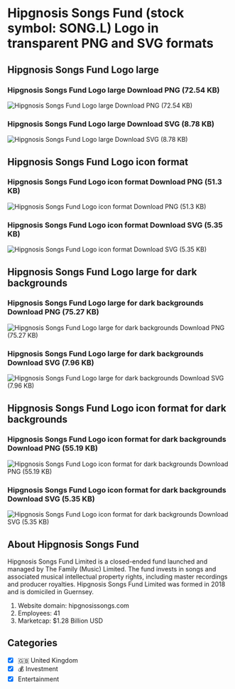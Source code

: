 # Hipgnosis Songs Fund (stock symbol: SONG.L) Logo in transparent PNG and SVG formats

## Hipgnosis Songs Fund Logo large

### Hipgnosis Songs Fund Logo large Download PNG (72.54 KB)

![Hipgnosis Songs Fund Logo large Download PNG (72.54 KB)](/img/orig/SONG.L_BIG-81bc6e1a.png)

### Hipgnosis Songs Fund Logo large Download SVG (8.78 KB)

![Hipgnosis Songs Fund Logo large Download SVG (8.78 KB)](/img/orig/SONG.L_BIG-9a809c2d.svg)

## Hipgnosis Songs Fund Logo icon format

### Hipgnosis Songs Fund Logo icon format Download PNG (51.3 KB)

![Hipgnosis Songs Fund Logo icon format Download PNG (51.3 KB)](/img/orig/SONG.L-fcec3a2f.png)

### Hipgnosis Songs Fund Logo icon format Download SVG (5.35 KB)

![Hipgnosis Songs Fund Logo icon format Download SVG (5.35 KB)](/img/orig/SONG.L-743f46fe.svg)

## Hipgnosis Songs Fund Logo large for dark backgrounds

### Hipgnosis Songs Fund Logo large for dark backgrounds Download PNG (75.27 KB)

![Hipgnosis Songs Fund Logo large for dark backgrounds Download PNG (75.27 KB)](/img/orig/SONG.L_BIG.D-c14725ca.png)

### Hipgnosis Songs Fund Logo large for dark backgrounds Download SVG (7.96 KB)

![Hipgnosis Songs Fund Logo large for dark backgrounds Download SVG (7.96 KB)](/img/orig/SONG.L_BIG.D-2ee85820.svg)

## Hipgnosis Songs Fund Logo icon format for dark backgrounds

### Hipgnosis Songs Fund Logo icon format for dark backgrounds Download PNG (55.19 KB)

![Hipgnosis Songs Fund Logo icon format for dark backgrounds Download PNG (55.19 KB)](/img/orig/SONG.L.D-b1cfab89.png)

### Hipgnosis Songs Fund Logo icon format for dark backgrounds Download SVG (5.35 KB)

![Hipgnosis Songs Fund Logo icon format for dark backgrounds Download SVG (5.35 KB)](/img/orig/SONG.L.D-85e4edc4.svg)

## About Hipgnosis Songs Fund

Hipgnosis Songs Fund Limited is a closed-ended fund launched and managed by The Family (Music) Limited. The fund invests in songs and associated musical intellectual property rights, including master recordings and producer royalties. Hipgnosis Songs Fund Limited was formed in 2018 and is domiciled in Guernsey.

1. Website domain: hipgnosissongs.com
2. Employees: 41
3. Marketcap: $1.28 Billion USD


## Categories
- [x] 🇬🇧 United Kingdom
- [x] 💰 Investment
- [x] Entertainment
